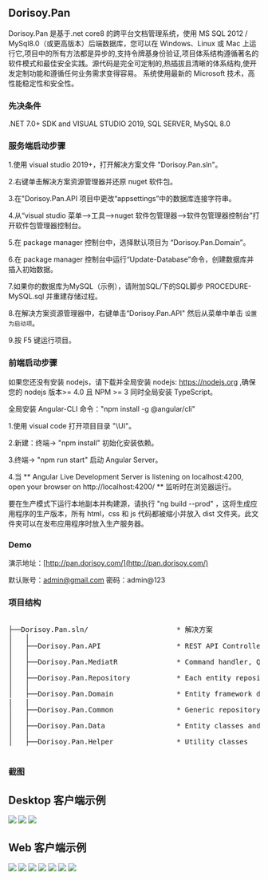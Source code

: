 ## Dorisoy.Pan

Dorisoy.Pan 是基于.net core8 的跨平台文档管理系统，使用 MS SQL 2012 / MySql8.0（或更高版本）后端数据库，您可以在 Windows、Linux 或 Mac 上运行它,项目中的所有方法都是异步的,支持令牌基身份验证,项目体系结构遵循著名的软件模式和最佳安全实践。源代码是完全可定制的,热插拔且清晰的体系结构,使开发定制功能和遵循任何业务需求变得容易。
系统使用最新的 Microsoft 技术，高性能稳定性和安全性。

### 先决条件

.NET 7.0+ SDK and VISUAL STUDIO 2019, SQL SERVER, MySQL 8.0

### 服务端启动步骤

1.使用 visual studio 2019+，打开解决方案文件 "Dorisoy.Pan.sln"。

2.右键单击解决方案资源管理器并还原 nuget 软件包。

3.在"Dorisoy.Pan.API 项目中更改“appsettings”中的数据库连接字符串。

4.从“visual studio 菜单-->工具-->nuget 软件包管理器-->软件包管理器控制台”打开软件包管理器控制台。

5.在 package manager 控制台中，选择默认项目为 “Dorisoy.Pan.Domain”。

6.在 package manager 控制台中运行“Update-Database”命令，创建数据库并插入初始数据。

7.如果你的数据库为MySQL（示例），请附加SQL/下的SQL脚步 PROCEDURE-MySQL.sql 并重建存储过程。

8.在解决方案资源管理器中，右键单击“Dorisoy.Pan.API" 然后从菜单中单击 `设置为启动项`。

9.按 F5 键运行项目。

### 前端启动步骤

如果您还没有安装 nodejs，请下载并全局安装 nodejs: https://nodejs.org ,确保您的 nodejs 版本>= 4.0 且 NPM >= 3 同时全局安装 TypeScript。

全局安装 Angular-CLI 命令："npm install -g @angular/cli"

1.使用 visual code 打开项目目录 "\UI"。

2.新建：终端-> "npm install" 初始化安装依赖。

3.终端-> "npm run start" 启动 Angular Server。

4.当 ** Angular Live Development Server is listening on localhost:4200, open your browser on http://localhost:4200/ ** 监听时在浏览器运行。

要在生产模式下运行本地副本并构建源，请执行 "ng build --prod" ，这将生成应用程序的生产版本，所有 html，css 和 js 代码都被缩小并放入 dist 文件夹。此文件夹可以在发布应用程序时放入生产服务器。

### Demo

演示地址：[http://pan.dorisoy.com/](http://pan.dorisoy.com/)

默认账号：admin@gmail.com  密码：admin@123

### 项目结构

<pre class="prettyprint">

├──Dorisoy.Pan.sln/                     * 解决方案
│   │
│   ├──Dorisoy.Pan.API                  * REST API Controller, Dependancy configuration, Auto mapper profile 
│   │
│   ├──Dorisoy.Pan.MediatR              * Command handler, Query handler, Fluent API validation
│   │
│   ├──Dorisoy.Pan.Repository           * Each entity repository
│   │
│   ├──Dorisoy.Pan.Domain               * Entity framework dbContext 
|   |
│   ├──Dorisoy.Pan.Common               * Generic repository and Unit of work patterns
│   │ 
│   ├──Dorisoy.Pan.Data                 * Entity classes and DTO classes
│   │
│   ├──Dorisoy.Pan.Helper               * Utility classes

</pre>

### 截图

## Desktop 客户端示例

<img src="https://github.com/dorisoy/Dorisoy.Pan/blob/main/Screen/desktop1.png"/>
<img src="https://github.com/dorisoy/Dorisoy.Pan/blob/main/Screen/desktop2.png"/>
<img src="https://github.com/dorisoy/Dorisoy.Pan/blob/main/Screen/desktop3.png"/>

## Web 客户端示例

<img src="https://github.com/dorisoy/Dorisoy.Pan/blob/main/Screen/s%20(1).png"/>
<img src="https://github.com/dorisoy/Dorisoy.Pan/blob/main/Screen/s%20(2).png"/>
<img src="https://github.com/dorisoy/Dorisoy.Pan/blob/main/Screen/s%20(3).png"/>
<img src="https://github.com/dorisoy/Dorisoy.Pan/blob/main/Screen/s%20(4).png"/>
<img src="https://github.com/dorisoy/Dorisoy.Pan/blob/main/Screen/s%20(5).png"/>
<img src="https://github.com/dorisoy/Dorisoy.Pan/blob/main/Screen/s%20(6).png"/>
<img src="https://github.com/dorisoy/Dorisoy.Pan/blob/main/Screen/s%20(7).png"/>
